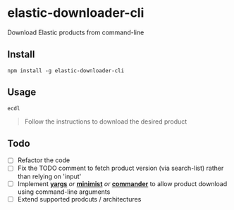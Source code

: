 # elastic-downloader-cli
Download Elastic products from command-line

## Install
```
npm install -g elastic-downloader-cli
```

## Usage
``` 
ecdl
``` 

> Follow the instructions to download the desired product

## Todo
- [ ] Refactor the code
- [ ] Fix the TODO comment to fetch product version (via search-list) rather than relying on 'input'
- [ ] Implement **[yargs](https://github.com/yargs/yargs)** _or_ **[minimist](https://github.com/substack/minimist)** _or_ **[commander](https://github.com/tj/commander.js/)** to allow product download using command-line arguments
- [ ] Extend supported prodcuts / architectures
